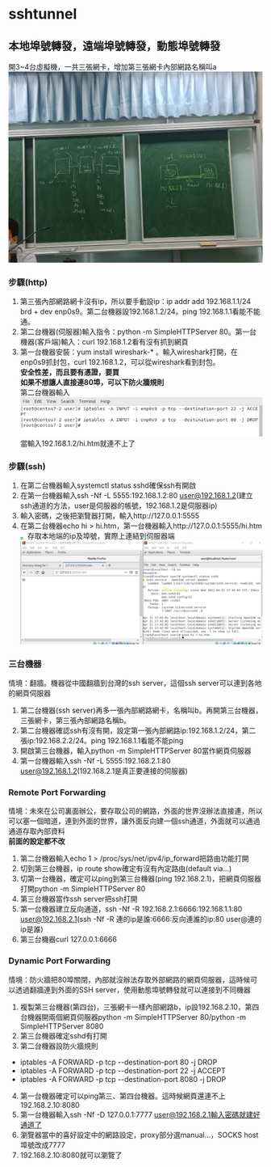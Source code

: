 # sshtunnel

## 本地埠號轉發，遠端埠號轉發，動態埠號轉發  
  
開3~4台虛擬機，一共三張網卡，增加第三張網卡內部網路名稱叫a  
![image](https://github.com/fairy042026/109-linux-/blob/main/0421%E4%B8%8A%E8%AA%B2%E5%85%A7%E5%AE%B9/355975.jpg)    
### 步驟(http)  
1. 第三張內部網路網卡沒有ip，所以要手動設ip：ip addr add 192.168.1.1/24 brd + dev enp0s9。第二台機器設192.168.1.2/24。ping 192.168.1.1看能不能通。  
2. 第二台機器(伺服器)輸入指令：python -m SimpleHTTPServer 80。第一台機器(客戶端)輸入：curl 192.168.1.2看有沒有抓到網頁  
3. 第一台機器安裝：yum install wireshark-* 。輸入wireshark打開，在enp0s9抓封包，curl 192.168.1.2，可以從wireshark看到封包。  
**安全性差，而且要有憑證，要買**  
**如果不想讓人直接連80埠，可以下防火牆規則**  
第二台機器輸入  
![image](https://github.com/fairy042026/109-linux-/blob/main/0421%E4%B8%8A%E8%AA%B2%E5%85%A7%E5%AE%B9/photo_2021-04-21_09-46-47.jpg)  
當輸入192.168.1.2/hi.htm就連不上了  

### 步驟(ssh)
1. 在第二台機器輸入systemctl status sshd確保ssh有開啟
2. 在第一台機器輸入ssh -Nf -L 5555:192.168.1.2:80 user@192.168.1.2(建立ssh通道的方法，user是伺服器的帳號，192.168.1.2是伺服器ip)  
3. 輸入密碼，之後把瀏覽器打開，輸入http://127.0.0.1:5555
4. 在第二台機器echo hi > hi.htm，第一台機器輸入http://127.0.0.1:5555/hi.htm 。存取本地端的ip及埠號，實際上連結到伺服器端  
![image](https://github.com/fairy042026/109-linux-/blob/main/0421%E4%B8%8A%E8%AA%B2%E5%85%A7%E5%AE%B9/photo_2021-04-21_10-10-25.jpg)  

### 三台機器  
情境：翻牆。機器從中國翻牆到台灣的ssh server，這個ssh server可以連到各地的網頁伺服器  
1. 第二台機器(ssh server)再多一張內部網路網卡，名稱叫b。再開第三台機器，三張網卡，第三張內部網路名稱b。
2. 第二台機器確認ssh有沒有開，設定第一張內部網路ip:192.168.1.2/24，第二張ip:192.168.2.2/24。ping 192.168.1.1看能不能ping  
3. 開啟第三台機器，輸入python -m SimpleHTTPServer 80當作網頁伺服器  
4. 第一台機器輸入ssh -Nf -L 5555:192.168.2.1:80 user@192.168.1.2(192.168.2.1是真正要連接的伺服器)  
  
### Remote Port Forwarding
情境：未來在公司裏面辦公，要存取公司的網路，外面的世界沒辦法直接連，所以可以塞一個暗道，連到外面的世界，讓外面反向建一個ssh通道，外面就可以通過通道存取內部資料  
**前面的設定都不改**  
1. 第二台機器輸入echo 1 > /proc/sys/net/ipv4/ip_forward把路由功能打開  
2. 切到第三台機器，ip route show確定有沒有內定路由(default via...)  
3. 切第一台機器，確定可以ping到第三台機器(ping 192.168.2.1)，把網頁伺服器打開python -m SimpleHTTPServer 80
4. 第三台機器當作ssh server把ssh打開  
5. 第一台機器建立反向通道，ssh -Nf -R 192.168.2.1:6666:192.168.1.1:80 user@192.168.2.1(ssh -Nf -R 連的ip是誰:6666:反向連誰的ip:80 user@連的ip是誰)
6. 第三台機器curl 127.0.0.1:6666
  
### Dynamic Port Forwarding
情境：防火牆把80埠關閉，內部就沒辦法存取外部網路的網頁伺服器，這時候可以透過翻牆連到外面的SSH server，使用動態埠號轉發就可以連接到不同機器
1. 複製第三台機器(第四台)，三張網卡一樣內部網路b，ip設192.168.2.10，第四台機器開兩個網頁伺服器python -m SimpleHTTPServer 80/python -m SimpleHTTPServer 8080  
2. 第三台機器確定sshd有打開
3. 第二台機器設防火牆規則
* iptables -A FORWARD -p tcp --destination-port 80 -j DROP
* iptables -A FORWARD -p tcp --destination-port 22 -j ACCEPT
* iptables -A FORWARD -p tcp --destination-port 8080 -j DROP
4. 第一台機器確定可以ping第三、第四台機器。這時候網頁還連不上192.168.2.10:8080
5. 第一台機器輸入ssh -Nf -D 127.0.0.1:7777 user@192.168.2.1輸入密碼就建好通道了
6. 瀏覽器當中的喜好設定中的網路設定，proxy部分選manual...，SOCKS host埠號改成7777
7. 192.168.2.10:8080就可以瀏覽了
